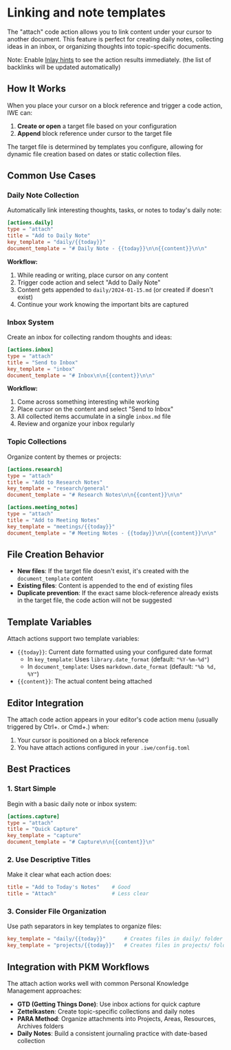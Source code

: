 # Linking and note templates

The "attach" code action allows you to link content under your cursor to another document. This feature is perfect for creating daily notes, collecting ideas in an inbox, or organizing thoughts into topic-specific documents.

Note: Enable [Inlay hints](feature-inlay-hints.md) to see the action results immediately. (the list of backlinks will be updated automatically)

## How It Works

When you place your cursor on a block reference and trigger a code action, IWE can:

1.  **Create or open** a target file based on your configuration
2.  **Append** block reference under cursor to the target file

The target file is determined by templates you configure, allowing for dynamic file creation based on dates or static collection files.

## Common Use Cases

### Daily Note Collection

Automatically link interesting thoughts, tasks, or notes to today's daily note:

``` toml
[actions.daily]
type = "attach"
title = "Add to Daily Note"
key_template = "daily/{{today}}"
document_template = "# Daily Note - {{today}}\n\n{{content}}\n\n"
```

**Workflow:**

1.  While reading or writing, place cursor on any content
2.  Trigger code action and select "Add to Daily Note"
3.  Content gets appended to `daily/2024-01-15.md` (or created if doesn't exist)
4.  Continue your work knowing the important bits are captured

### Inbox System

Create an inbox for collecting random thoughts and ideas:

``` toml
[actions.inbox]
type = "attach"
title = "Send to Inbox"
key_template = "inbox"
document_template = "# Inbox\n\n{{content}}\n\n"
```

**Workflow:**

1.  Come across something interesting while working
2.  Place cursor on the content and select "Send to Inbox"
3.  All collected items accumulate in a single `inbox.md` file
4.  Review and organize your inbox regularly

### Topic Collections

Organize content by themes or projects:

``` toml
[actions.research]
type = "attach"
title = "Add to Research Notes"
key_template = "research/general"
document_template = "# Research Notes\n\n{{content}}\n\n"

[actions.meeting_notes]
type = "attach"
title = "Add to Meeting Notes"
key_template = "meetings/{{today}}"
document_template = "# Meeting Notes - {{today}}\n\n{{content}}\n\n"
```

## File Creation Behavior

- **New files**: If the target file doesn't exist, it's created with the `document_template` content
- **Existing files**: Content is appended to the end of existing files
- **Duplicate prevention**: If the exact same block-reference already exists in the target file, the code action will not be suggested

## Template Variables

Attach actions support two template variables:

- `{{today}}`: Current date formatted using your configured date format
  - In `key_template`: Uses `library.date_format` (default: `"%Y-%m-%d"`)
  - In `document_template`: Uses `markdown.date_format` (default: `"%b %d, %Y"`)
- `{{content}}`: The actual content being attached

## Editor Integration

The attach code action appears in your editor's code action menu (usually triggered by Ctrl+. or Cmd+.) when:

1.  Your cursor is positioned on a block reference
2.  You have attach actions configured in your `.iwe/config.toml`

## Best Practices

### 1. Start Simple

Begin with a basic daily note or inbox system:

``` toml
[actions.capture]
type = "attach"
title = "Quick Capture"
key_template = "capture"
document_template = "# Capture\n\n{{content}}\n"
```

### 2. Use Descriptive Titles

Make it clear what each action does:

``` toml
title = "Add to Today's Notes"    # Good
title = "Attach"                  # Less clear
```

### 3. Consider File Organization

Use path separators in key templates to organize files:

``` toml
key_template = "daily/{{today}}"      # Creates files in daily/ folder
key_template = "projects/{{today}}"   # Creates files in projects/ folder
```

## Integration with PKM Workflows

The attach action works well with common Personal Knowledge Management approaches:

- **GTD (Getting Things Done)**: Use inbox actions for quick capture
- **Zettelkasten**: Create topic-specific collections and daily notes
- **PARA Method**: Organize attachments into Projects, Areas, Resources, Archives folders
- **Daily Notes**: Build a consistent journaling practice with date-based collection

